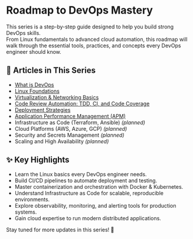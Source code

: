 # Roadmap to DevOps Mastery

This series is a step-by-step guide designed to help you build strong DevOps skills.  
From Linux fundamentals to advanced cloud automation, this roadmap will walk through the essential tools, practices, and concepts every DevOps engineer should know.  

## 📂 Articles in This Series

- [What is DevOps](01_DevOps_Introduction.md)
- [Linux Foundations](02_Linux_Basics.md)
- [Virtualization & Networking Basics](03_Virtualization_Networking_Yaml_Basics.md)
- [Code Review Automation: TDD, CI, and Code Coverage](04_Code_Review_Automation.md)
- [Deployment Strategies](05_Deployment_Strategies.md)
- [Application Performance Management (APM)](06_Application_Performance_Management.md)
- Infrastructure as Code (Terraform, Ansible) *(planned)*
- Cloud Platforms (AWS, Azure, GCP) *(planned)*
- Security and Secrets Management *(planned)*
- Scaling and High Availability *(planned)*

## ✨ Key Highlights

- Learn the Linux basics every DevOps engineer needs.  
- Build CI/CD pipelines to automate deployment and testing.  
- Master containerization and orchestration with Docker & Kubernetes.  
- Understand Infrastructure as Code for scalable, reproducible environments.  
- Explore observability, monitoring, and alerting tools for production systems.  
- Gain cloud expertise to run modern distributed applications.  

Stay tuned for more updates in this series! 🚀
